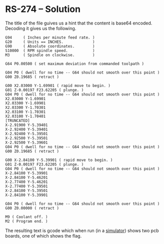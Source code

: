 # RS-274 – Solution

The title of the file guives us a hint that the content is base64 encoded. Decoding it gives us the following.

```gcode
G94     ( Inches per minute feed rate. )
G20     ( Units == INCHES.             )
G90     ( Absolute coordinates.        )
S10000  ( RPM spindle speed.           )
M3      ( Spindle on clockwise.        )

G64 P0.00500 ( set maximum deviation from commanded toolpath )

G04 P0 ( dwell for no time -- G64 should not smooth over this point )
G00 Z0.19685 ( retract )

G00 X2.03000 Y-1.69901 ( rapid move to begin. )
G01 Z-0.00197 F23.62205 ( plunge. )
G04 P0 ( dwell for no time -- G64 should not smooth over this point )
X2.03000 Y-1.69901
X2.03300 Y-1.69901
X2.03300 Y-1.70301
X2.03100 Y-1.70301
X2.03100 Y-1.70401
[TRUNCATED]
X-2.91900 Y-5.39401
X-2.92400 Y-5.39401
X-2.92400 Y-5.39501
X-2.92500 Y-5.39501
X-2.92500 Y-5.39601
G04 P0 ( dwell for no time -- G64 should not smooth over this point )
G00 Z0.19685 ( retract )

G00 X-2.84100 Y-5.39901 ( rapid move to begin. )
G01 Z-0.00197 F23.62205 ( plunge. )
G04 P0 ( dwell for no time -- G64 should not smooth over this point )
X-2.84100 Y-5.39901
X-2.84100 Y-5.46201
X-2.77400 Y-5.46201
X-2.77400 Y-5.39501
X-2.84100 Y-5.39501
X-2.84100 Y-5.39901

G04 P0 ( dwell for no time -- G64 should not smooth over this point )
G00 Z0.00000 ( retract )

M9 ( Coolant off. )
M2 ( Program end. )
```

The resulting text is gcode which when run (in a [simulator](https://ncviewer.com/)) shows two pcb boards, one of which shows the flag.
